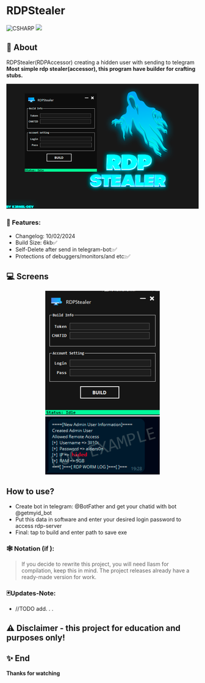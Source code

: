 # RDPStealer

![CSHARP](https://img.shields.io/badge/Language-CSHARP-aqua?style=for-the-badge&logo=CS)
![](SAMPLE.jpg)

## 📑 About
</b>RDPStealer(RDPAccessor) creating a hidden user with sending to telegram</b>
<strong>Most simple rdp stealer(accessor), this program have builder for crafting stubs.</strong>



![](banner.png)
### 💾 Features:
 * Changelog: 10/02/2024
 * Build Size: 6kb✅
 * Self-Delete after send in telegram-bot:✅
 * Protections of debuggers/monitors/and etc:✅

## 💻 Screens
<p float="left" align="center">
  <img alt="screen" width="300" src="lck.png">
  <img alt="screen" width="300" src="log.png">
</p> 



## How to use?
 * Create bot in telegram: @BotFather and get your chatid with bot @getmyid_bot
 * Put this data in software and enter your desired login password to access rdp-server
 * Final: tap to build and enter path to save exe

 ### 🕸️ Notation (if ):
 > If you decide to rewrite this project, you will need Ilasm for compilation, keep this in mind.
 > The project releases already have a ready-made version for work.


 ### 🃏Updates-Note:
 * //TODO add. . .


## ⚠️ Disclaimer - this project for education and purposes only!

## ✨ End
<strong>Thanks for watching</strong>
